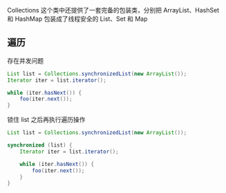 Collections 这个类中还提供了一套完备的包装类，分别把 ArrayList、HashSet 和 HashMap 包装成了线程安全的 List、Set 和 Map

## 遍历
存在并发问题
```java
List list = Collections.synchronizedList(new ArrayList());
Iterator iter = list.iterator();

while (iter.hasNext()) {
    foo(iter.next());
}
```

锁住 list 之后再执行遍历操作
```java
List list = Collections.synchronizedList(new ArrayList());

synchronized (list) {
    Iterator iter = list.iterator();

    while (iter.hasNext()) {
        foo(iter.next());
    }
}
```
